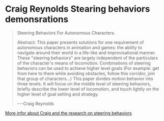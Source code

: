 # Craig Reynolds Stearing behaviors demonsrations 
    
> Steering Behaviors For Autonomous Characters. 
>
> Abstract: This paper presents solutions for one requirement of autonomous characters in animation and games: the ability to navigate around their world in a life-like and improvisational manner. These "steering behaviors" are largely independent of the particulars of the character's means of locomotion. Combinations of steering behaviors can be used to achieve higher level goals (For example: get from here to there while avoiding obstacles, follow this corridor, join that group of characters...) This paper divides motion behavior into three levels. It will focus on the middle level of steering behaviors, briefly describe the lower level of locomotion, and touch lightly on the higher level of goal setting and strategy.
>
> ---Craig Reynolds

[More infor about Craig and the research on steering behaviors](http://www.red3d.com/cwr/)

